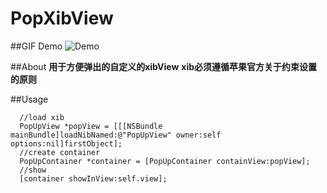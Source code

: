# PopXibView

##GIF Demo
![Demo](http://7xljbp.com1.z0.glb.clouddn.com/PopXibView.gif)


##About
**用于方便弹出的自定义的xibView**
**xib必须遵循苹果官方关于约束设置的原则**

##Usage
```
  //load xib
  PopUpView *popView = [[[NSBundle mainBundle]loadNibNamed:@"PopUpView" owner:self options:nil]firstObject];
  //create container
  PopUpContainer *container = [PopUpContainer containView:popView];
  //show
  [container showInView:self.view];
```
